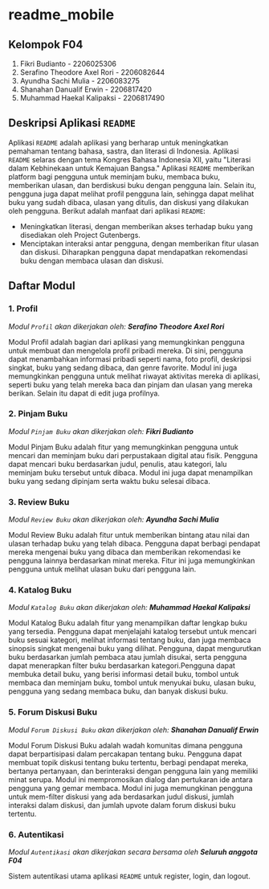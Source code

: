 # readme_mobile

## Kelompok F04

1. Fikri Budianto - 2206025306
2. Serafino Theodore Axel Rori - 2206082644
3. Ayundha Sachi Mulia - 2206083275
4. Shanahan Danualif Erwin - 2206817420
5. Muhammad Haekal Kalipaksi - 2206817490

## Deskripsi Aplikasi `README`

Aplikasi `README` adalah aplikasi yang berharap untuk meningkatkan pemahaman tentang bahasa, sastra, dan literasi di
Indonesia. Aplikasi `README` selaras dengan tema Kongres Bahasa Indonesia XII, yaitu "Literasi dalam Kebhinekaan untuk
Kemajuan Bangsa." Aplikasi `README` memberikan platform bagi pengguna untuk meminjam buku, membaca buku, memberikan
ulasan, dan berdiskusi buku dengan pengguna lain. Selain itu, pengguna juga dapat melihat profil pengguna lain, sehingga
dapat melihat buku yang sudah dibaca, ulasan yang ditulis, dan diskusi yang dilakukan oleh pengguna. Berikut adalah
manfaat dari aplikasi `README`:

- Meningkatkan literasi, dengan memberikan akses terhadap buku yang disediakan oleh Project Gutenbergs.
- Menciptakan interaksi antar pengguna, dengan memberikan fitur ulasan dan diskusi. Diharapkan pengguna dapat
  mendapatkan rekomendasi buku dengan membaca ulasan dan diskusi.

## Daftar Modul

### 1. Profil

*Modul `Profil` akan dikerjakan oleh: **Serafino Theodore Axel Rori***

Modul Profil adalah bagian dari aplikasi yang memungkinkan pengguna untuk membuat dan mengelola profil pribadi mereka.
Di sini, pengguna dapat menambahkan informasi pribadi seperti nama, foto profil, deskripsi singkat, buku yang sedang
dibaca, dan genre favorite. Modul ini juga memungkinkan pengguna untuk melihat riwayat aktivitas mereka di aplikasi,
seperti buku yang telah mereka baca dan pinjam dan ulasan yang mereka berikan. Selain itu dapat di edit juga profilnya.

### 2. Pinjam Buku

*Modul `Pinjam Buku` akan dikerjakan oleh: **Fikri Budianto***

Modul Pinjam Buku adalah fitur yang memungkinkan pengguna untuk mencari dan meminjam buku dari perpustakaan digital atau
fisik. Pengguna dapat mencari buku berdasarkan judul, penulis, atau kategori, lalu meminjam buku tersebut untuk dibaca.
Modul ini juga dapat menampilkan buku yang sedang dipinjam serta waktu buku selesai dibaca.

### 3. Review Buku

*Modul `Review Buku` akan dikerjakan oleh: **Ayundha Sachi Mulia***

Modul Review Buku adalah fitur untuk memberikan bintang atau nilai dan ulasan terhadap buku yang telah dibaca. Pengguna
dapat berbagi pendapat mereka mengenai buku yang dibaca dan memberikan rekomendasi ke pengguna lainnya berdasarkan minat
mereka. Fitur ini juga memungkinkan pengguna untuk melihat ulasan buku dari pengguna lain.

### 4. Katalog Buku

*Modul `Katalog Buku` akan dikerjakan oleh: **Muhammad Haekal Kalipaksi***

Modul Katalog Buku adalah fitur yang menampilkan daftar lengkap buku yang tersedia. Pengguna dapat menjelajahi katalog
tersebut untuk mencari buku sesuai kategori, melihat informasi tentang buku, dan juga membaca sinopsis singkat mengenai
buku yang dilihat. Pengguna, dapat mengurutkan buku berdasarkan jumlah pembaca atau jumlah disukai, serta pengguna dapat
menerapkan filter buku berdasarkan kategori.Pengguna dapat membuka detail buku, yang berisi informasi detail buku,
tombol untuk membaca dan meminjam buku, tombol untuk menyukai buku, ulasan buku, pengguna yang sedang membaca buku, dan
banyak diskusi buku.

### 5. Forum Diskusi Buku

*Modul `Forum Diskusi Buku` akan dikerjakan oleh: **Shanahan Danualif Erwin***

Modul Forum Diskusi Buku adalah wadah komunitas dimana pengguna dapat berpartisipasi dalam percakapan tentang buku.
Pengguna dapat membuat topik diskusi tentang buku tertentu, berbagi pendapat mereka, bertanya pertanyaan, dan
berinteraksi dengan pengguna lain yang memiliki minat serupa. Modul ini mempromosikan dialog dan pertukaran ide antara
pengguna yang gemar membaca. Modul ini juga memungkinan pengguna untuk mem-filter diskusi yang ada berdasarkan judul
diskusi, jumlah interaksi dalam diskusi, dan jumlah upvote dalam forum diskusi buku tertentu.

### 6. Autentikasi

*Modul `Autentikasi` akan dikerjakan secara bersama oleh **Seluruh anggota F04***

Sistem autentikasi utama aplikasi `README` untuk register, login, dan logout.
